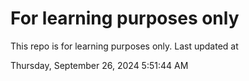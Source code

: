 # For learning purposes only
This repo is for learning purposes only.
Last updated at

Thursday, September 26, 2024 5:51:44 AM

